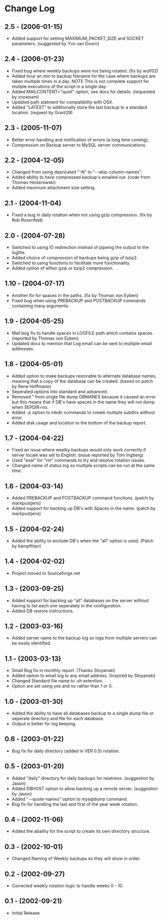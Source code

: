 # Change Log

## 2.5 - (2006-01-15)
- Added support for setting MAXIMUM_PACKET_SIZE and SOCKET parameters. (suggested by Yvo van Doorn)

## 2.4 - (2006-01-23)
- Fixed bug where weekly backups were not being rotated. (fix by wolf02)
- Added hour an min to backup filename for the case where backups are taken multiple times in a day. 
  NOTE This is not complete support for mutiple executions of the script in a single day.
- Added MAILCONTENT="quiet" option, see docs for details. (requested by snowsam)
- Updated path statment for compatibility with OSX.
- Added "LATEST" to additionally store the last backup to a standard location. (request by Grant29)

## 2.3 - (2005-11-07)
- Better error handling and notification of errors (a long time coming).
- Compression on Backup server to MySQL server communications.

## 2.2 - (2004-12-05)
- Changed from using depricated "-N" to "--skip-column-names".
- Added ability to have compressed backup's emailed out. (code from Thomas Heiserowski)
- Added maximum attachment size setting.

## 2.1 - (2004-11-04)
- Fixed a bug in daily rotation when not using gzip compression. (fix by Rob Rosenfeld)

## 2.0 - (2004-07-28)
- Switched to using IO redirection instead of pipeing the output to the logfile.
- Added choice of compression of backups being gzip of bzip2.
- Switched to using functions to facilitate more functionality.
- Added option of either gzip or bzip2 compression.

## 1.10 - (2004-07-17)
- Another fix for spaces in the paths. (fix by Thomas von Eyben)
- Fixed bug when using PREBACKUP and POSTBACKUP commands containing many arguments.

## 1.9 - (2004-05-25)
- Mall bug fix to handle spaces in LOGFILE path which contains spaces. (reported by Thomas von Eyben)
- Updated docs to mention that Log email can be sent to multiple email addresses.

## 1.8 - (2004-05-01)
- Added option to make backups restorable to alternate database names, meaning that a copy of the database can be created. (based on patch by Rene Hoffmann)
- Seperated options into standard and advanced.
- Removed " from single file dump DBMANES because it caused an error but this means that if DB's have spaces in the name they will not dump when SEPDIR=no.
- Added -p option to mkdir commands to create multiple subdirs without error.
- Added disk usage and location to the bottom of the backup report.

## 1.7 - (2004-04-22)
- Fixed an issue where weelky backups would only work correctly if server locale was set to English. (issue reported by Tom Ingberg)
- Used "eval" for "rm" commands to try and resolve rotation issues.
- Changed name of status log so multiple scripts can be run at the same time.

## 1.6 - (2004-03-14)
- Added PREBACKUP and POSTBACKUP command functions. (patch by markpustjens)
- Added support for backing up DB's with Spaces in the name. (patch by markpustjens)

## 1.5 - (2004-02-24)
- Added the ability to exclude DB's when the "all" option is used. (Patch by kampftitan)

## 1.4 - (2004-02-02)
- Project moved to Sourceforge.net

## 1.3 - (2003-09-25)
- Added support for backing up "all" databases on the server without having to list each one seperately in the configuration.
- Added DB restore instructions.

## 1.2 - (2003-03-16)
- Added server name to the backup log so logs from multiple servers can be easily identified.

## 1.1 - (2003-03-13)
- Small Bug fix in monthly report. (Thanks Stoyanski)
- Added option to email log to any email address. (Inspired by Stoyanski)
- Changed Standard file name to .sh extention.
- Option are set using yes and no rather than 1 or 0.

## 1.0 - (2003-01-30)
- Added the ability to have all databases backup to a single dump file or seperate directory and file for each database.
- Output is better for log keeping.

## 0.6 - (2003-01-22)
- Bug fix for daily directory (added in VER 0.5) rotation.

## 0.5 - (2003-01-20)
- Added "daily" directory for daily backups for neatness. (suggestion by Jason)
- Added DBHOST option to allow backing up a remote server. (suggestion by Jason)
- Added "--quote-names" option to mysqldump command.
- Bug fix for handling the last and first of the year week rotation.

## 0.4 - (2002-11-06)
- Added the abaility for the script to create its own directory structure.

## 0.3 - (2002-10-01)
- Changed Naming of Weekly backups so they will show in order.

## 0.2 - (2002-09-27)
- Corrected weekly rotation logic to handle weeks 0 - 10.

## 0.1 - (2002-09-21)
- Initial Release